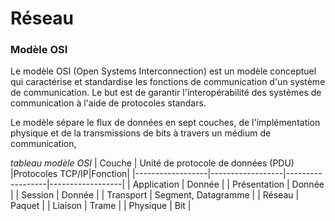 # Réseau
### Modèle OSI

Le modèle OSI (Open Systems Interconnection) est un modèle conceptuel qui caractérise et standardise les fonctions de communication d'un système de communication.
Le but est de garantir l'interopérabilité des systèmes de communication à l'aide de protocoles standars.

Le modèle sépare le flux de données en sept couches, de l'implémentation physique et de la transmissions de bits à travers un médium de communication, 


*tableau modèle OSI* 
| Couche           | Unité de protocole de données (PDU) |Protocoles TCP/IP|Fonction|
|------------------|------------------|------------------|------------------|
| Application      | Donnée     |
| Présentation     | Donnée     |
| Session          | Donnée     |
| Transport        | Segment, Datagramme |
| Réseau           | Paquet     |
| Liaison          | Trame      |
| Physique         | Bit        |
